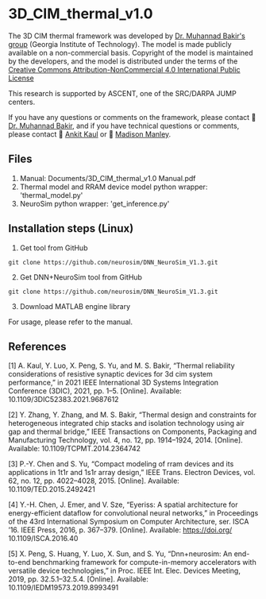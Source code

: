 # 3D_CIM_thermal_v1.0
 
The 3D CIM thermal framework was developed by [Dr. Muhannad Bakir's group](https://bakirlab.gatech.edu/) (Georgia Institute of Technology). The model is made publicly available on a non-commercial basis. Copyright of the model is maintained by the developers, and the model is distributed under the terms of the [Creative Commons Attribution-NonCommercial 4.0 International Public License](http://creativecommons.org/licenses/by-nc/4.0/legalcode)

This research is supported by ASCENT, one of the SRC/DARPA JUMP centers.

If you have any questions or comments on the framework, please contact  :man: [Dr. Muhannad Bakir](mailto:mbakir@ece.gatech.edu), and if you have technical questions or comments, please contact :man: [Ankit Kaul](mailto:ankit.kaul@gatech.edu) or :woman: [Madison Manley](mailto:madison.manley@gatech.edu).

## Files
1. Manual: Documents/3D_CIM_thermal_v1.0 Manual.pdf
2. Thermal model and RRAM device model python wrapper: 'thermal_model.py'
3. NeuroSim python wrapper: 'get_inference.py'

## Installation steps (Linux)
1. Get tool from GitHub
```
git clone https://github.com/neurosim/DNN_NeuroSim_V1.3.git
```

2. Get DNN+NeuroSim tool from GitHub
```
git clone https://github.com/neurosim/DNN_NeuroSim_V1.3.git
```

3. Download MATLAB engine library

For usage, please refer to the manual.

## References
[1] A. Kaul, Y. Luo, X. Peng, S. Yu, and M. S. Bakir, “Thermal reliability considerations of resistive synaptic devices for 3d cim system performance,” in 2021 IEEE International 3D Systems Integration Conference (3DIC), 2021, pp. 1–5. [Online]. Available: 10.1109/3DIC52383.2021.9687612

[2] Y. Zhang, Y. Zhang, and M. S. Bakir, “Thermal design and constraints for heterogeneous integrated chip stacks and isolation technology using air gap and thermal bridge,” IEEE Transactions on Components, Packaging and Manufacturing Technology, vol. 4, no. 12, pp. 1914–1924, 2014. [Online]. Available: 10.1109/TCPMT.2014.2364742

[3] P.-Y. Chen and S. Yu, “Compact modeling of rram devices and its applications in 1t1r and 1s1r array design,” IEEE Trans. Electron Devices, vol. 62, no. 12, pp. 4022–4028, 2015. [Online]. Available: 10.1109/TED.2015.2492421

[4] Y.-H. Chen, J. Emer, and V. Sze, “Eyeriss: A spatial architecture for energy-efficient dataflow for convolutional neural networks,” in Proceedings of the 43rd International Symposium on Computer Architecture, ser. ISCA ’16. IEEE Press, 2016, p. 367–379. [Online]. Available: https://doi.org/ 10.1109/ISCA.2016.40

[5] X. Peng, S. Huang, Y. Luo, X. Sun, and S. Yu, “Dnn+neurosim: An end-to-end benchmarking framework for compute-in-memory accelerators with versatile device technologies,” in Proc. IEEE Int. Elec. Devices Meeting, 2019, pp. 32.5.1–32.5.4. [Online]. Available: 10.1109/IEDM19573.2019.8993491
